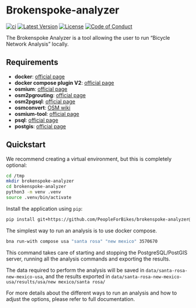 # Brokenspoke-analyzer

[![ci](https://github.com/PeopleForBikes/brokenspoke-analyzer/actions/workflows/ci.yaml/badge.svg)](https://github.com/PeopleForBikes/brokenspoke-analyzer/actions/workflows/ci.yaml)
[![Latest Version](https://img.shields.io/github/v/tag/PeopleForBikes/brokenspoke-analyzer?sort=semver&label=version)](https://github.com/PeopleForBikes/brokenspoke-analyzer/)
[![License](https://img.shields.io/badge/license-mit-blue.svg)](https://github.com/PeopleForBikes/brokenspoke-analyzer/blob/main/LICENSE)
[![Code of Conduct](https://img.shields.io/badge/code_of_conduct-🌐-ff69b4.svg?logoColor=white)](https://github.com/PeopleForBikes/brokenspoke-analyzer/blob/main/code-of-conduct.md)

The Brokenspoke Analyzer is a tool allowing the user to run “Bicycle Network
Analysis” locally.

## Requirements

- **docker**: [official page](https://www.docker.com/get-started/)
- **docker compose plugin V2**:
  [official page](https://docs.docker.com/compose/install/linux/)
- **osmium**: [official page](https://osmcode.org/osmium-tool/)
- **osm2pgrouting**:
  [official page](https://pgrouting.org/docs/tools/osm2pgrouting.html#)
- **osm2pgsql**: [official page](https://osm2pgsql.org/doc/install.html)
- **osmconvert**: [OSM wiki](https://wiki.openstreetmap.org/wiki/Osmconvert)
- **osmium-tool**: [official page](https://osmcode.org/osmium-tool/)
- **psql**:
  [official page](https://www.postgresql.org/docs/current/app-psql.html)
- **postgis**:
  [official page](https://postgis.net/documentation/getting_started/#installing-postgis)

## Quickstart

We recommend creating a virtual environment, but this is completely optional:

```bash
cd /tmp
mkdir brokenspoke-analyzer
cd brokenspoke-analyzer
python3 -m venv .venv
source .venv/bin/activate
```

Install the application using `pip`:

```bash
pip install git+https://github.com/PeopleForBikes/brokenspoke-analyzer@2.0.0-alpha
```

The simplest way to run an analysis is to use docker compose.

```bash
bna run-with compose usa "santa rosa" "new mexico" 3570670
```

This command takes care of starting and stopping the PostgreSQL/PostGIS server,
running all the analysis commands and exporting the results.

The data required to perform the analysis will be saved in
`data/santa-rosa-new-mexico-usa`, and the results exported in
`data/santa-rosa-new-mexico-usa/results/usa/new mexico/santa rosa/`

For more details about the different ways to run an analysis and how to adjust
the options, please refer to full documentation.
